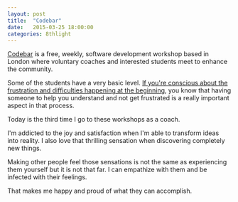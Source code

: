 ```yaml
---
layout: post
title:  "Codebar"
date:   2015-03-25 18:00:00
categories: 8thlight
---
```

[Codebar][codebar] is a free, weekly, software development workshop based in London where voluntary coaches and interested students meet to enhance the community.

[codebar]: http://codebar.io/

Some of the students have a very basic level. [If you're conscious about the frustration and difficulties happening at the beginning][kickstart], you know that having someone to help you understand and not get frustrated is a really important aspect in that process.

[kickstart]: http://demonh3x.github.io/8thlight/2015/03/13/kickstart-a-new-language.html

Today is the third time I go to these workshops as a coach.

I'm addicted to the joy and satisfaction when I'm able to transform ideas into reality. I also love that thrilling sensation when discovering completely new things. 

Making other people feel those sensations is not the same as experiencing them yourself but it is not that far. I can empathize with them and be infected with their feelings. 

That makes me happy and proud of what they can accomplish.
